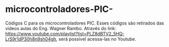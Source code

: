 # microcontroladores-PIC-
Códigos C para os microcontroladores PIC. Esses códigos são retirados das videos aulas do Eng. Wagner Rambo. Através do link: https://www.youtube.com/playlist?list=PLZ8dBTV2_5HQ-LrS9r1dP30h8n9sh04gh, será possível acessa-las no Youtube.
